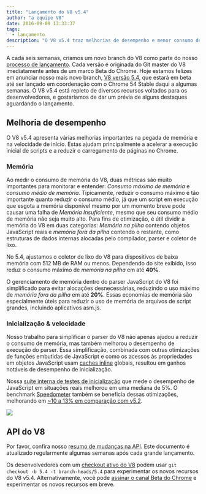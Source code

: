 ```yaml
---
title: "Lançamento do V8 v5.4"
author: "a equipe V8"
date: 2016-09-09 13:33:37
tags:
  - lançamento
description: "O V8 v5.4 traz melhorias de desempenho e menor consumo de memória."
---
```

A cada seis semanas, criamos um novo branch do V8 como parte do nosso [processo de lançamento](/docs/release-process). Cada versão é originada do Git master do V8 imediatamente antes de um marco Beta do Chrome. Hoje estamos felizes em anunciar nosso mais novo branch, [V8 versão 5.4](https://chromium.googlesource.com/v8/v8.git/+log/branch-heads/5.4), que estará em beta até ser lançado em coordenação com o Chrome 54 Stable daqui a algumas semanas. O V8 v5.4 está repleto de diversos recursos voltados para os desenvolvedores, e gostaríamos de dar um prévia de alguns destaques aguardando o lançamento.

<!--truncate-->
## Melhoria de desempenho

O V8 v5.4 apresenta várias melhorias importantes na pegada de memória e na velocidade de início. Estas ajudam principalmente a acelerar a execução inicial de scripts e a reduzir o carregamento de páginas no Chrome.

### Memória

Ao medir o consumo de memória do V8, duas métricas são muito importantes para monitorar e entender: _Consumo máximo de memória_ e _consumo médio de memória_. Tipicamente, reduzir o consumo máximo é tão importante quanto reduzir o consumo médio, já que um script em execução que esgota a memória disponível mesmo por um momento breve pode causar uma falha de _Memória Insuficiente_, mesmo que seu consumo médio de memória não seja muito alto. Para fins de otimização, é útil dividir a memória do V8 em duas categorias: _Memória na pilha_ contendo objetos JavaScript reais e _memória fora da pilha_ contendo o restante, como estruturas de dados internas alocadas pelo compilador, parser e coletor de lixo.

No 5.4, ajustamos o coletor de lixo do V8 para dispositivos de baixa memória com 512 MB de RAM ou menos. Dependendo do site exibido, isso reduz o consumo máximo de _memória na pilha_ em até **40%**.

O gerenciamento de memória dentro do parser JavaScript do V8 foi simplificado para evitar alocações desnecessárias, reduzindo o uso máximo de _memória fora da pilha_ em até **20%**. Essas economias de memória são especialmente úteis para reduzir o uso de memória de arquivos de script grandes, incluindo aplicativos asm.js.

### Inicialização & velocidade

Nosso trabalho para simplificar o parser do V8 não apenas ajudou a reduzir o consumo de memória, mas também melhorou o desempenho de execução do parser. Essa simplificação, combinada com outras otimizações de funções embutidas de JavaScript e como os acessos às propriedades em objetos JavaScript usam [caches inline](https://en.wikipedia.org/wiki/Inline_caching) globais, resultou em ganhos notáveis de desempenho de inicialização.

Nossa [suite interna de testes de inicialização](https://www.youtube.com/watch?v=xCx4uC7mn6Y) que mede o desempenho de JavaScript em situações reais melhorou em uma mediana de 5%. O benchmark [Speedometer](http://browserbench.org/Speedometer/) também se beneficia dessas otimizações, melhorando em [~10 a 13% em comparação com v5.2](https://chromeperf.appspot.com/report?sid=f5414b72e864ffaa4fd4291fa74bf3fd7708118ba534187d36113d8af5772c86&start_rev=393766&end_rev=416239).

![](/_img/v8-release-54/speedometer.png)

## API do V8

Por favor, confira nosso [resumo de mudanças na API](https://docs.google.com/document/d/1g8JFi8T_oAE_7uAri7Njtig7fKaPDfotU6huOa1alds/edit). Este documento é atualizado regularmente algumas semanas após cada grande lançamento.

Os desenvolvedores com um [checkout ativo do V8](/docs/source-code#using-git) podem usar `git checkout -b 5.4 -t branch-heads/5.4` para experimentar os novos recursos do V8 v5.4. Alternativamente, você pode [assinar o canal Beta do Chrome](https://www.google.com/chrome/browser/beta.html) e experimentar os novos recursos em breve.
